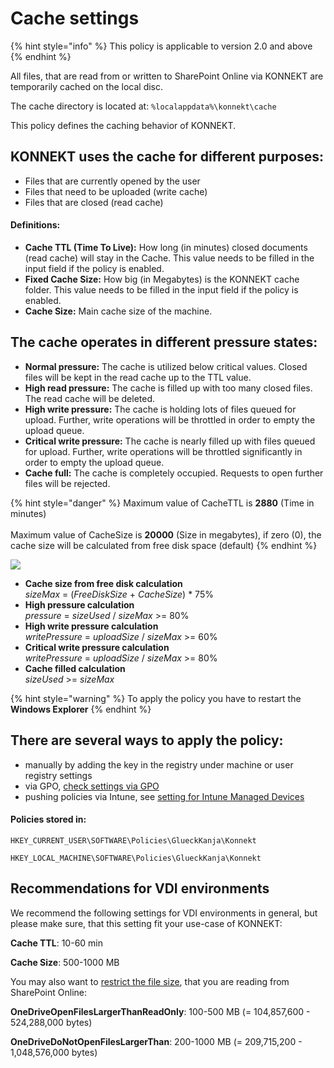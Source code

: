 # Cache settings

{% hint style="info" %}
This policy is applicable to version 2.0 and above
{% endhint %}

All files, that are read from or written to SharePoint Online via KONNEKT are temporarily cached on the local disc.&#x20;

The cache directory is located at: `%localappdata%\konnekt\cache`

This policy defines the caching behavior of KONNEKT.

## **KONNEKT uses the cache for different purposes:**

* Files that are currently opened by the user
* Files that need to be uploaded (write cache)
* Files that are closed (read cache)

#### **Definitions:**&#x20;

* **Cache TTL (Time To Live):** How long (in minutes) closed documents (read cache) will stay in the Cache. This value needs to be filled in the input field if the policy is enabled.
* **Fixed Cache Size:** How big (in Megabytes) is the KONNEKT cache folder. This value needs to be filled in the input field if the policy is enabled.
* **Cache Size:** Main cache size of the machine.&#x20;

## **The cache operates in different pressure states:**

* **Normal pressure:** The cache is utilized below critical values. Closed files will be kept in the read cache up to the TTL value.
* **High read pressure:** The cache is filled up with too many closed files. The read cache will be deleted.
* **High write pressure:** The cache is holding lots of files queued for upload. Further, write operations will be throttled in order to empty the upload queue.
* **Critical write pressure:** The cache is nearly filled up with files queued for upload. Further, write operations will be throttled significantly in order to empty the upload queue.
* **Cache full:** The cache is completely occupied. Requests to open further files will be rejected.

{% hint style="danger" %}
Maximum value of CacheTTL is **2880** (Time in minutes) \
\
Maximum value of CacheSize is **20000** (Size in megabytes), if zero (0), the cache size will be calculated from free disk space (default)
{% endhint %}



![](<../../.gitbook/assets/2021-07-16 12\_27\_25-Cache.png>)

* **Cache size from free disk calculation**\
  &#x20;_sizeMax_ = (_FreeDiskSize_ + _CacheSize_) \* 75%
* **High pressure calculation**\
  &#x20;_pressure_ = _sizeUsed_ / _sizeMax_ >= 80%
* **High write pressure calculation**\
  &#x20;_writePressure_ = _uploadSize_ / _sizeMax_ >= 60%
* **Critical write pressure calculation**\
  &#x20;_writePressure_ = _uploadSize_ / _sizeMax_ >= 80%
* **Cache filled calculation**\
  &#x20;_sizeUsed_ >= _sizeMax_

{% hint style="warning" %}
To apply the policy you have to restart the **Windows Explorer**
{% endhint %}

## **There are several ways to apply the policy:**

* manually by adding the key in the registry under machine or user registry settings
* via GPO, [check settings via GPO](../management-options/settings-via-gpo.md)
* pushing policies via Intune, see [setting for Intune Managed Devices](../management-options/setting-for-intune-managed-devices/intune-system-settings.md#cache)

#### **Policies** stored in:

`HKEY_CURRENT_USER\SOFTWARE\Policies\GlueckKanja\Konnekt`

`HKEY_LOCAL_MACHINE\SOFTWARE\Policies\GlueckKanja\Konnekt`

## Recommendations for VDI environments

We recommend the following settings for VDI environments in general, but please make sure, that this setting fit your use-case of KONNEKT:&#x20;

**Cache TTL**: 10-60 min

**Cache Size**: 500-1000 MB

You may also want to [restrict the file size](open-file-size-limitations.md), that you are reading from SharePoint Online:

**OneDriveOpenFilesLargerThanReadOnly**: 100-500 MB (= 104,857,600 - 524,288,000 bytes)

**OneDriveDoNotOpenFilesLargerThan**: 200-1000 MB (= 209,715,200 - 1,048,576,000 bytes)

